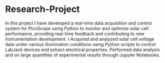 # Research-Project

In this project I have developed a real-time data acquisition and control system for PicoScope using Python to monitor and optimize solar cell performance, providing real-time feedback and contributing to new instrumentation development. 
I Acquired and analyzed solar cell voltage data under various illumination conditions using Python scripts to control LabJack devices and extract electrical properties.
Performed data analysis and on large quantities of experimental results through Jupyter Notebooks.
